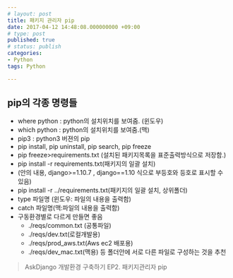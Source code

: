 ```yaml
---
# layout: post
title: 패키지 관리자 pip
date: 2017-04-12 14:48:08.000000000 +09:00
# type: post
published: true
# status: publish
categories:
- Python
tags: Python

---
```

## pip의 각종 명령들
- where python : python의 설치위치를 보여줌. (윈도우)
- which python : python의 설치위치를 보여줌.(맥)
- pip3 : python3 버젼의 pip
- pip install, pip uninstall, pip search, pip freeze
- pip freeze&gt;requirements.txt (설치된 패키지목록을 표준출력방식으로 저장함.)
- pip install -r requirements.txt(패키지의 일괄 설치)
- (안의 내용, django&gt;=1.10.7 , django==1.10 식으로 부등호와 등호로 표시할 수 있음)
- pip install -r ../requirements.txt(패키지의 일괄 설치, 상위폴더)
- type 파일명 (윈도우: 파일의 내용을 출력함)
- catch 파일명(맥:파일의 내용을 출력함)
- 구동환경별로 다르게 만들면 좋음
  - ./reqs/common.txt (공통파일)
  - ./reqs/dev.txt(로컬개발용)
  - ./reqs/prod_aws.txt(Aws ec2 배포용)
  - ./reqs/dev_mac.txt(맥용)
등 폴더안에 서로 다른 파일로 구성하는 것을 추천

> AskDjango 개발환경 구축하기 EP2. 패키지관리자 pip
